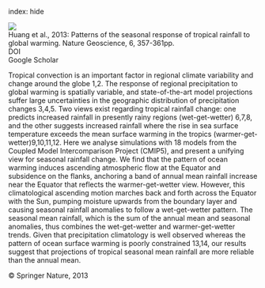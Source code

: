 index: hide

<div class="Citation">
    <div class="Citation-thumb CitationThumb-linked"  data-href="https://doi.org/10.1038/ngeo1792">
      <img src="https://static.claimspace.cloud/climate-study-static/refs/thumbs/12/Huang_et_al_2013-thumb.png" />
    </div>

  <div class="Citation-body">
    <div class="Citation-text">Huang et al., 2013: Patterns of the seasonal response of tropical rainfall to global warming. <span class="Article-journal">Nature Geoscience, </span><span class="Article-volume">6, </span>357-361pp.</div>
    <div class="Citation-links">
      <div class="CitationLink" data-href="https://doi.org/10.1038/ngeo1792">
        <div class="CitationLink-icon CitationLink-Doi"></div>
        <div class="CitationLink-text">DOI</div>
      </div>
      <div class="CitationLink" data-href="https://scholar.google.com/scholar?q=10.1038/ngeo1792">
        <div class="CitationLink-icon CitationLink-Scholar"></div>
        <div class="CitationLink-text">Google Scholar</div>
      </div>
    </div>
  </div>
</div>

Tropical convection is an important factor in regional climate variability and change around the globe 1,2. The response of regional precipitation to global warming is spatially variable, and state-of-the-art model projections suffer large uncertainties in the geographic distribution of precipitation changes 3,4,5. Two views exist regarding tropical rainfall change: one predicts increased rainfall in presently rainy regions (wet-get-wetter) 6,7,8, and the other suggests increased rainfall where the rise in sea surface temperature exceeds the mean surface warming in the tropics (warmer-get-wetter)9,10,11,12. Here we analyse simulations with 18 models from the Coupled Model Intercomparison Project (CMIP5), and present a unifying view for seasonal rainfall change. We find that the pattern of ocean warming induces ascending atmospheric flow at the Equator and subsidence on the flanks, anchoring a band of annual mean rainfall increase near the Equator that reflects the warmer-get-wetter view. However, this climatological ascending motion marches back and forth across the Equator with the Sun, pumping moisture upwards from the boundary layer and causing seasonal rainfall anomalies to follow a wet-get-wetter pattern. The seasonal mean rainfall, which is the sum of the annual mean and seasonal anomalies, thus combines the wet-get-wetter and warmer-get-wetter trends. Given that precipitation climatology is well observed whereas the pattern of ocean surface warming is poorly constrained 13,14, our results suggest that projections of tropical seasonal mean rainfall are more reliable than the annual mean.

<div class="Citation-copy">
&copy; Springer Nature, 2013
</div>